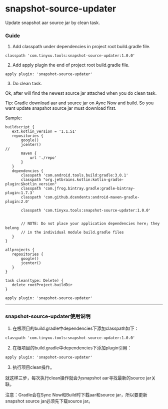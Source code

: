 # snapshot-source-updater
Update snapshot aar source jar by clean task.

### Guide
1. Add classpath under dependencies in project root build.gradle file.
 ```
 classpath 'com.tinyxu.tools:snapshot-source-updater:1.0.0'
 ```
 
 2. Add apply plugin the end of project root build.gradle file.
 ```
 apply plugin: 'snapshot-source-updater'
 ```
 3. Do clean task.
 
 Ok, after will find the newest source jar attached when you do clean task.
 
 Tip: Gradle download aar and source jar on Aync Now and build. So you want update snapshot source jar must download first.
 
 Sample:
 ```
 buildscript {
    ext.kotlin_version = '1.1.51'
    repositories {
        google()
        jcenter()
//
        maven {
            url './repo'
        }
    }
    dependencies {
        classpath 'com.android.tools.build:gradle:3.0.1'
        classpath "org.jetbrains.kotlin:kotlin-gradle-plugin:$kotlin_version"
        classpath 'com.jfrog.bintray.gradle:gradle-bintray-plugin:1.7.3'
        classpath 'com.github.dcendents:android-maven-gradle-plugin:2.0'
        
        classpath 'com.tinyxu.tools:snapshot-source-updater:1.0.0'


        // NOTE: Do not place your application dependencies here; they belong
        // in the individual module build.gradle files
    }
}

allprojects {
    repositories {
        google()
        jcenter()
    }
}

task clean(type: Delete) {
    delete rootProject.buildDir
}

apply plugin: 'snapshot-source-updater'
 ```
 
 _____________________________________________________________________________________________________
 
 
 
 
### snapshot-source-updater使用说明
1. 在根项目的build.gradle中dependencies下添加classpath如下：
 ```
 classpath 'com.tinyxu.tools:snapshot-source-updater:1.0.0'
 ```
 
 2. 在根项目的build.gradle中dependencies下添加plugin引用：
 ```
 apply plugin: 'snapshot-source-updater'
 ```
 3. 执行项目clean操作。
 
就这样三步，每次执行clean操作就会为snapshot aar寻找最新的source jar关联。

注意：Gradle会在Sync Now和Build时下载aar和source jar，所以要更新snapshot source jar必须先下载source jar。



